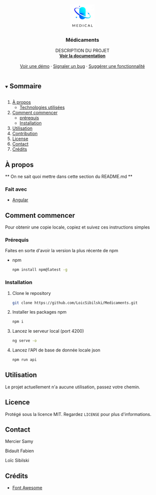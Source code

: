 <!--
*** Thanks for checking out the Best-README-Template. If you have a suggestion
*** that would make this better, please fork the repo and create a pull request
*** or simply open an issue with the tag "enhancement".
*** Thanks again! Now go create something AMAZING! :D
***
***
***
*** To avoid retyping too much info. Do a search and replace for the following:
*** github_username, repo_name, twitter_handle, email, project_title, project_description
-->



<!-- PROJECT SHIELDS -->
<!--
*** I'm using markdown "reference style" links for readability.
*** Reference links are enclosed in brackets [ ] instead of parentheses ( ).
*** See the bottom of this document for the declaration of the reference variables
*** for contributors-url, forks-url, etc. This is an optional, concise syntax you may use.
*** https://www.markdownguide.org/basic-syntax/#reference-style-links
-->

<!-- PROJECT LOGO -->
<br />
<p align="center">
  <a href="https://github.com/LoicSibilski/Medicaments">
    <img src="images/Logo.PNG" alt="Logo" width="80" height="80">
  </a>

  <h3 align="center">Médicaments</h3>

  <p align="center">
    DESCRIPTION DU PROJET
    <br />
    <a href="https://github.com/LoicSibilski/Medicaments"><strong>Voir la documentation</strong></a>
    <br />
    <br />
    <a href="https://github.com/LoicSibilski/Medicaments">Voir une démo</a>
    ·
    <a href="https://github.com/LoicSibilski/Medicaments/issues">Signaler un bug</a>
    ·
    <a href="https://github.com/LoicSibilski/Medicaments/issues">Suggérer une fonctionnalité</a>
  </p>
</p>



<!-- TABLE OF CONTENTS -->
<details open="open">
  <summary><h2 style="display: inline-block">Sommaire</h2></summary>
  <ol>
    <li>
      <a href="#about-the-project">À propos</a>
      <ul>
        <li><a href="#built-with">Technologies utilisées</a></li>
      </ul>
    </li>
    <li>
      <a href="#getting-started">Comment commencer</a>
      <ul>
        <li><a href="#prerequisites">prérequis</a></li>
        <li><a href="#installation">Installation</a></li>
      </ul>
    </li>
    <li><a href="#usage">Utilisation</a></li>
    <li><a href="#contributing">Contribution</a></li>
    <li><a href="#license">License</a></li>
    <li><a href="#contact">Contact</a></li>
    <li><a href="#acknowledgements">Crédits</a></li>
  </ol>
</details>



<!-- ABOUT THE PROJECT -->
## À propos

** On ne sait quoi mettre dans cette section du README.md **

<!-- **To avoid retyping too much info. Do a search and replace with your text editor for the following:**
`github_username`, `repo_name`, `twitter_handle`, `email`, `project_title`, `project_description`
-->

### Fait avec

* [Angular](https://angular.io/)
<!-- * [Spring Boot](https://spring.io/) -->



<!-- GETTING STARTED -->
## Comment commencer

Pour obtenir une copie locale, copiez et suivez ces instructions simples

### Prérequis

Faites en sorte d'avoir la version la plus récente de npm
* npm
  ```sh
  npm install npm@latest -g
  ```

### Installation

1. Clone le repository
   ```sh
   git clone https://github.com/LoicSibilski/Medicaments.git
   ```
2. Installer les packages npm 
   ```sh
   npm i
   ```
3. Lancez le serveur local (port 4200)
   ```sh
   ng serve -o
   ```
4. Lancez l'API de base de donnée locale json
   ```sh
   npm run api
   ```   


<!-- USAGE EXAMPLES -->
## Utilisation

Le projet actuellement n'a aucune utilisation, passez votre chemin.

<!-- _For more examples, please refer to the [Documentation](https://example.com)_ -->




<!-- LICENCE -->
## Licence

Protégé sous la licence MIT. Regardez `LICENSE` pour plus d'informations.



<!-- CONTACT -->
## Contact

Mercier Samy

Bidault Fabien

Loïc Sibilski 



<!-- CREDITS -->
## Crédits

* [Font Awesome](https://fontawesome.com)
